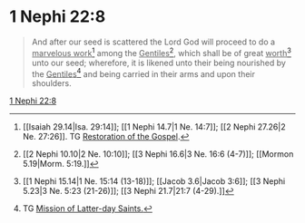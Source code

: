 # 1 Nephi 22:8

> And after our seed is scattered the Lord God will proceed to do a <u>marvelous work</u>[^a] among the <u>Gentiles</u>[^b], which shall be of great <u>worth</u>[^c] unto our seed; wherefore, it is likened unto their being nourished by the <u>Gentiles</u>[^d] and being carried in their arms and upon their shoulders.

[1 Nephi 22:8](https://www.churchofjesuschrist.org/study/scriptures/bofm/1-ne/22?lang=eng&id=p8#p8)


[^a]: [[Isaiah 29.14|Isa. 29:14]]; [[1 Nephi 14.7|1 Ne. 14:7]]; [[2 Nephi 27.26|2 Ne. 27:26]]. TG [Restoration of the Gospel](https://www.churchofjesuschrist.org/study/scriptures/tg/restoration-of-the-gospel?lang=eng).
[^b]: [[2 Nephi 10.10|2 Ne. 10:10]]; [[3 Nephi 16.6|3 Ne. 16:6 (4-7)]]; [[Mormon 5.19|Morm. 5:19.]]
[^c]: [[1 Nephi 15.14|1 Ne. 15:14 (13-18)]]; [[Jacob 3.6|Jacob 3:6]]; [[3 Nephi 5.23|3 Ne. 5:23 (21-26)]]; [[3 Nephi 21.7|21:7 (4-29).]]
[^d]: TG [Mission of Latter-day Saints.](https://www.churchofjesuschrist.org/study/scriptures/tg/mission-of-latter-day-saints?lang=eng)
